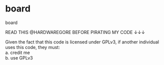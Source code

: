 # board
board

READ THIS @HARDWAREGORE BEFORE PIRATING MY CODE ↓↓↓

Given the fact that this code is licensed under GPLv3, if another individual uses this code, they must:<br>
a. credit me<br>
b. use GPLv3
